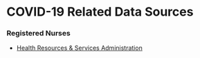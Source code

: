 # COVID-19 Related Data Sources


### Registered Nurses
- [Health Resources & Services Administration](https://data.hrsa.gov/topics/health-workforce/nursing-workforce-survey-data#RegisteredNurses)